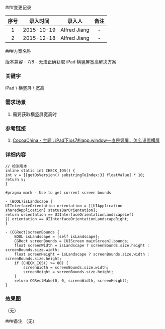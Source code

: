 ###变更记录

| 序号 | 录入时间 | 录入人 | 备注 |
|:--------:|:--------:|:--------:|:--------:|
| 1 | 2015-10-19 | Alfred Jiang | - |
| 2 | 2015-12-18 | Alfred Jiang | - |

###方案名称

版本兼容 - 7/8 - 无法正确获取 iPad 横竖屏宽高解决方案

### 关键字

iPad \ 横竖屏 \ 宽高

### 需求场景

1. 需要获取横竖屏宽高时

### 参考链接

1. [CocoaChina - 主题 : iPad下ios7的app.window一直是竖屏，怎么设置横屏](http://www.cocoachina.com/bbs/read.php?tid-281912.html)

### 详细内容

	// 检测版本
	inline static int CHECK_IOS() {
	int v = [[getOsVersion() substringToIndex:3] floatValue] * 10;
	return v;
	}

	#pragma mark - Use to get corrent screen bounds

	- (BOOL)isLandscape {
	UIInterfaceOrientation orientation = [[UIApplication sharedApplication] statusBarOrientation];
	return orientation == UIInterfaceOrientationLandscapeLeft
	|| orientation == UIInterfaceOrientationLandscapeRight;
	}

	- (CGRect)screenBounds {
		BOOL isLandscape = [self isLandscape];
		CGRect screenBounds = [UIScreen mainScreen].bounds;
		float screenWidth = isLandscape ? screenBounds.size.height : screenBounds.size.width;
		float screenHeight = isLandscape ? screenBounds.size.width : screenBounds.size.height;
		if (CHECK_IOS() >= 80) {
			screenWidth = screenBounds.size.width;
			screenHeight = screenBounds.size.height;
		}
		return CGRectMake(0, 0, screenWidth, screenHeight);
	}

### 效果图
（无）

###备注
（无）
